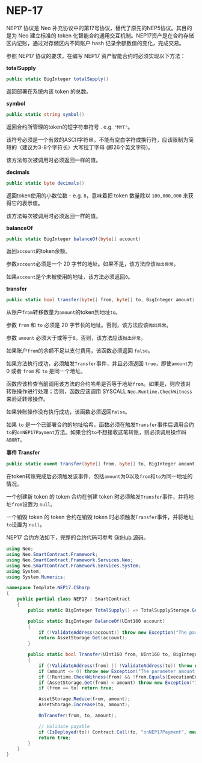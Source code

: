 # NEP-17

NEP17 协议是 Neo 补充协议中的第17号协议，替代了原先的NEP5协议。其目的是为 Neo 建立标准的 token 化智能合约通用交互机制。NEP17资产是在合约存储区内记账，通过对存储区内不同账户 hash 记录余额数值的变化，完成交易。

参照 NEP17 协议的要求，在编写 NEP17 资产智能合约时必须实现以下方法：

**totalSupply**    

```c#
public static BigInteger totalSupply()
```

返回部署在系统内该 token 的总数。 

**symbol**

```c#
public static string symbol()
```

返回合约所管理的token的短字符串符号 . e.g. `"MYT"`。

该符号必须是一个有效的ASCII字符串，不能有空白字符或换行符，应该限制为简短的（建议为3-8个字符长）大写拉丁字母 (即26个英文字符)。 

该方法每次被调用时必须返回一样的值。

**decimals**

```c#
public static byte decimals()
```

返回token使用的小数位数 - e.g. `8`，意味着把 token 数量除以 `100,000,000` 来获得它的表示值。

该方法每次被调用时必须返回一样的值。 

**balanceOf**

```c#
public static BigInteger balanceOf(byte[] account)
```

返回`account`的token余额。

参数`account`必须是一个 20 字节的地址。如果不是，该方法应该`抛出异常`。

如果`account`是个未被使用的地址，该方法必须返回`0`。

**transfer**

```c#
public static bool transfer(byte[] from, byte[] to, BigInteger amount)
```
从账户`from`转移数量为`amount`的token到地址`to`。

参数 `from` 和 `to` 必须是 20 字节长的地址。否则，该方法应该`抛出异常`。

参数 `amount` 必须大于或等于`0`。否则，该方法应该`抛出异常`。

如果账户`from`的余额不足以支付费用，该函数必须返回 `false`。

如果方法执行成功，必须触发`Transfer`事件，并且必须返回 `true`，即使`amount`为 0 或者 `from` 和 `to` 是同一个地址。

函数应该检查当前调用该方法的合约哈希是否等于地址`from`。如果是，则应该对转账操作进行处理；否则，函数应该调用 SYSCALL `Neo.Runtime.CheckWitness`来验证转账操作。

如果转账操作没有执行成功，该函数必须返回`false`。

如果 `to` 是一个已部署合约的地址哈希，函数必须在触发`Transfer`事件后调用合约`to`的`onNEP17Payment`方法。如果合约`to`不想接收这笔转账，则必须调用操作码`ABORT`。

**事件 Transfer**

```c#
public static event transfer(byte[] from, byte[] to, BigInteger amount)
```

在token转账完成后必须触发该事件，包括`amount`为0以及`from`和`to`为同一地址的情况。

一个创建新 token 的 token 合约在创建 token 时必须触发`Transfer`事件，并将地址`from`设置为 `null`。

一个销毁 token 的 token 合约在销毁 token 时必须触发`Transfer`事件，并将地址`to`设置为 `null`。

NEP17 合约方法如下，完整的合约代码可参考 [GitHub 源码](https://github.com/neo-project/examples/tree/37487a324b4be695af422f37d668e15a05d75e1e/csharp/NEP17)。

```c#
using Neo;
using Neo.SmartContract.Framework;
using Neo.SmartContract.Framework.Services.Neo;
using Neo.SmartContract.Framework.Services.System;
using System;
using System.Numerics;

namespace Template.NEP17.CSharp
{
    public partial class NEP17 : SmartContract
    {
        public static BigInteger TotalSupply() => TotalSupplyStorage.Get();

        public static BigInteger BalanceOf(UInt160 account)
        {
            if (!ValidateAddress(account)) throw new Exception("The parameters account SHOULD be a 20-byte non-zero address.");
            return AssetStorage.Get(account);
        }

        public static bool Transfer(UInt160 from, UInt160 to, BigInteger amount, object data)
        {
            if (!ValidateAddress(from) || !ValidateAddress(to)) throw new Exception("The parameters from and to SHOULD be 20-byte non-zero addresses.");
            if (amount <= 0) throw new Exception("The parameter amount MUST be greater than 0.");
            if (!Runtime.CheckWitness(from) && !from.Equals(ExecutionEngine.CallingScriptHash)) throw new Exception("No authorization.");
            if (AssetStorage.Get(from) < amount) throw new Exception("Insufficient balance.");
            if (from == to) return true;

            AssetStorage.Reduce(from, amount);
            AssetStorage.Increase(to, amount);

            OnTransfer(from, to, amount);

            // Validate payable
            if (IsDeployed(to)) Contract.Call(to, "onNEP17Payment", new object[] { from, amount, data });
            return true;
        }
    }
}
```

